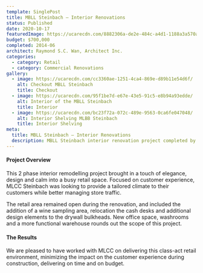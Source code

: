 ```yaml
---
template: SinglePost
title: MBLL Steinbach – Interior Renovations
status: Published
date: 2020-10-17
featuredImage: https://ucarecdn.com/8882306a-de2e-484c-a4d1-1188a3a570a0/
budget: $700,000
completed: 2014-06
architect: Raymond S.C. Wan, Architect Inc.
categories:
  - category: Retail
  - category: Commercial Renovations
gallery:
  - image: https://ucarecdn.com/cc3360ae-1251-4ca4-869e-d89b11e54d6f/
    alt: Checkout MBLL Steinbach
    title: Checkout
  - image: https://ucarecdn.com/95f1be7d-e67e-43e5-91c5-e8b94a93edde/
    alt: Interior of the MBLL Steinbach
    title: Interior
  - image: https://ucarecdn.com/bc23f72a-072c-489e-9563-0ca6fe047048/
    alt: Interior Shelving MLBB Steinbach
    title: Interior Shelving
meta:
  title: MBLL Steinbach – Interior Renovations
  description: MBLL Steinbach interior renovation project completed by WinnPro
---
```

#### Project Overview

This 2 phase interior remodelling project brought in a touch of elegance, design and calm into a busy retail space. Focused on customer experience, MLCC Steinbach was looking to provide a tailored climate to their customers while better managing store traffic.

The retail area remained open during the renovation, and included the addition of a wine sampling area, relocation the cash desks and additional design elements to the drywall bulkheads. New office space, washrooms and a more functional warehouse rounds out the scope of this project.

#### The Results

We are pleased to have worked with MLCC on delivering this class-act retail environment, minimizing the impact on the customer experience during construction, delivering on time and on budget.
